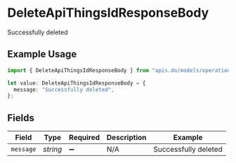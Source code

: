 # DeleteApiThingsIdResponseBody

Successfully deleted

## Example Usage

```typescript
import { DeleteApiThingsIdResponseBody } from "apis.do/models/operations";

let value: DeleteApiThingsIdResponseBody = {
  message: "Successfully deleted",
};
```

## Fields

| Field                | Type                 | Required             | Description          | Example              |
| -------------------- | -------------------- | -------------------- | -------------------- | -------------------- |
| `message`            | *string*             | :heavy_minus_sign:   | N/A                  | Successfully deleted |